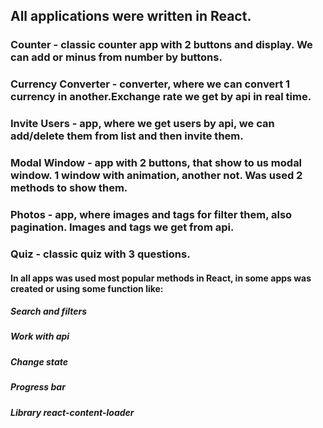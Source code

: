 ## All applications were written in React.

### Counter - classic counter app with 2 buttons and display. We can add or minus from number by buttons.

### Currency Converter - converter, where we can convert 1 currency in another.Exchange rate we get by api in real time.

### Invite Users - app, where we get users by api, we can add/delete them from list and then invite them.

### Modal Window - app with 2 buttons, that show to us modal window. 1 window with animation, another not. Was used 2 methods to show them.

### Photos - app, where images and tags for filter them, also pagination. Images and tags we get from api.

### Quiz - classic quiz with 3 questions. 

#### In all apps was used most popular methods in React, in some apps was created or using some function like: 
##### Search and filters
##### Work with api
##### Change state
##### Progress bar
##### Library react-content-loader
